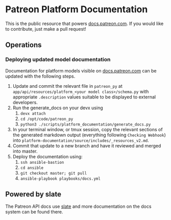 # Patreon Platform Documentation 
This is the public resource that powers [docs.patreon.com](https://docs.patreon.com). If you would like to contribute, just make a pull request! 

## Operations

### Deploying updated model documentation

Documentation for platform models visible on [docs.patreon.com](https://docs.patreon.com/#apiv2-resources) can be updated with the following steps.
1. Update and commit the relevant file in `patreon_py` at `app/api/resources/platform_<your model class>/schema.py` with appropriate `.description` values suitable to be displayed to external developers.
2. Run the generate_docs on your devx using
   1. `devx attach`
   2. `cd /opt/code/patreon_py`
   3. `python3 ./scripts/platform_documentation/generate_docs.py`
3. In your terminal window, or tmux session, copy the relevant sections of the generated markdown output (everything following `Checking Webhook`) into `platform-documentation/source/includes/_resources_v2.md`.
4. Commit that update to a new branch and have it reviewed and merged into master.
5. Deploy the documentation using:
   1. `ssh ansible-bastion`
   2. `cd ansible`
   3. `git checkout master; git pull`
   4. `ansible-playbook playbooks/docs.yml`

## Powered by slate

The Patreon API docs use [slate](https://github.com/lord/slate) and more documentation on the docs system can be found there.

